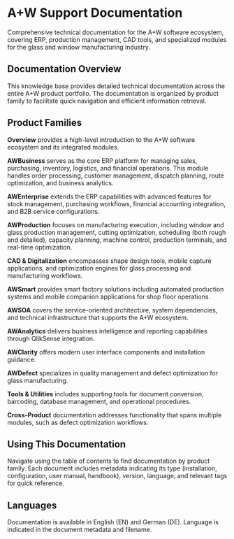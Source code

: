 # A+W Support Documentation

Comprehensive technical documentation for the A+W software ecosystem, covering ERP, production management, CAD tools, and specialized modules for the glass and window manufacturing industry.

## Documentation Overview

This knowledge base provides detailed technical documentation across the entire A+W product portfolio. The documentation is organized by product family to facilitate quick navigation and efficient information retrieval.

## Product Families

**Overview** provides a high-level introduction to the A+W software ecosystem and its integrated modules.

**AWBusiness** serves as the core ERP platform for managing sales, purchasing, inventory, logistics, and financial operations. This module handles order processing, customer management, dispatch planning, route optimization, and business analytics.

**AWEnterprise** extends the ERP capabilities with advanced features for stock management, purchasing workflows, financial accounting integration, and B2B service configurations.

**AWProduction** focuses on manufacturing execution, including window and glass production management, cutting optimization, scheduling (both rough and detailed), capacity planning, machine control, production terminals, and real-time optimization.

**CAD & Digitalization** encompasses shape design tools, mobile capture applications, and optimization engines for glass processing and manufacturing workflows.

**AWSmart** provides smart factory solutions including automated production systems and mobile companion applications for shop floor operations.

**AWSOA** covers the service-oriented architecture, system dependencies, and technical infrastructure that supports the A+W ecosystem.

**AWAnalytics** delivers business intelligence and reporting capabilities through QlikSense integration.

**AWClarity** offers modern user interface components and installation guidance.

**AWDefect** specializes in quality management and defect optimization for glass manufacturing.

**Tools & Utilities** includes supporting tools for document conversion, barcoding, database management, and operational procedures.

**Cross-Product** documentation addresses functionality that spans multiple modules, such as defect optimization workflows.

## Using This Documentation

Navigate using the table of contents to find documentation by product family. Each document includes metadata indicating its type (installation, configuration, user manual, handbook), version, language, and relevant tags for quick reference.

## Languages

Documentation is available in English (EN) and German (DE). Language is indicated in the document metadata and filename.

